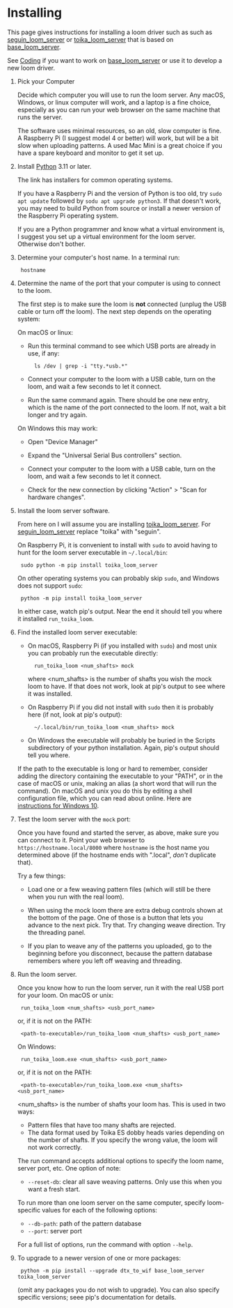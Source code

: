 # Installing

This page gives instructions for installing a loom driver such as
such as [seguin_loom_server](https://pypi.org/project/seguin-loom-server/)
or [toika_loom_server](https://pypi.org/project/toika-loom-server/)
that is based on [base_loom_server](https://pypi.org/project/base-loom-server/).

See [Coding](coding.md) if you want to work on [base_loom_server](https://pypi.org/project/base-loom-server/) or use it to develop a new loom driver.

1. Pick your Computer

    Decide which computer you will use to run the loom server.
    Any macOS, Windows, or linux computer will work, and a laptop is a fine choice,
    especially as you can run your web browser on the same machine that runs the server.

    The software uses minimal resources, so an old, slow computer is fine.
    A Raspberry Pi (I suggest model 4 or better) will work, but will be a bit slow when uploading patterns.
    A used Mac Mini is a great choice if you have a spare keyboard and monitor to get it set up.

2. Install [Python](https://www.python.org/downloads/) 3.11 or later.

    The link has installers for common operating systems.

    If you have a Raspberry Pi and the version of Python is too old,
    try `sudo apt update` followed by `sodu apt upgrade python3`.
    If that doesn't work, you may need to build Python from source
    or install a newer version of the Raspberry Pi operating system.

    If you are a Python programmer and know what a virtual environment is,
    I suggest you set up a virtual environment for the loom server.
    Otherwise don't bother.

3. Determine your computer's host name. In a terminal run:

        hostname

4. Determine the name of the port that your computer is using to connect to the loom.
   
    The first step is to make sure the loom is **not** connected (unplug the USB cable or turn off the loom).
    The next step depends on the operating system:
  
    On macOS or linux:

    * Run this terminal command to see which USB ports are already in use, if any:

            ls /dev | grep -i "tty.*usb.*"

    * Connect your computer to the loom with a USB cable, turn on the loom, and wait a few seconds to let it connect.

    * Run the same command again. There should be one new entry, which is the name of the port connected to the loom.
      If not, wait a bit longer and try again.
    
    On Windows this may work:

    * Open "Device Manager"

    * Expand the "Universal Serial Bus controllers" section.

    * Connect your computer to the loom with a USB cable, turn on the loom, and wait a few seconds to let it connect.

    * Check for the new connection by clicking "Action" > "Scan for hardware changes".

3. Install the loom server software.

    From here on I will assume you are installing [toika_loom_server](https://pypi.org/project/toika-loom-server/).
    For [seguin_loom_server](https://pypi.org/project/seguin-loom-server/) replace "toika" with "seguin".

    On Raspberry Pi, it is convenient to install with `sudo` to avoid having to hunt for the loom server executable in `~/.local/bin`:

        sudo python -m pip install toika_loom_server
    
    On other operating systems you can probably skip `sudo`, and Windows does not support `sudo`:

        python -m pip install toika_loom_server

    In either case, watch pip's output. Near the end it should tell you where it installed `run_toika_loom`.

5. Find the installed loom server executable:

    * On macOS, Raspberry Pi (if you installed with `sudo`) and most unix you can probably run the executable directly:

            run_toika_loom <num_shafts> mock

        where <num_shafts> is the number of shafts you wish the mock loom to have.
        If that does not work, look at pip's output to see where it was installed.
    
    * On Raspberry Pi if you did not install with `sudo` then it is probably here (if not, look at pip's output):

            ~/.local/bin/run_toika_loom <num_shafts> mock

    * On Windows the executable will probably be buried in the Scripts subdirectory of your python installation.
        Again, pip's output should tell you where.

    If the path to the executable is long or hard to remember, consider adding the directory containing the executable
    to your "PATH", or in the case of macOS or unix, making an alias (a short word that will run the command).
    On macOS and unix you do this by editing a shell configuration file, which you can read about online.
    Here are [instructions for Windows 10](https://stackoverflow.com/q/44272416/1653413).

6. Test the loom server with the `mock` port:

    Once you have found and started the server, as above, make sure you can connect to it.
    Point your web browser to `https://hostname.local/8000` where `hostname` is the host name you determined above
    (if the hostname ends with ".local", *don't* duplicate that).

    Try a few things:
    
    * Load one or a few weaving pattern files (which will still be there when you run with the real loom).

    * When using the mock loom there are extra debug controls shown at the bottom of the page.
      One of those is a button that lets you advance to the next pick. Try that.
      Try changing weave direction. Try the threading panel.

    * If you plan to weave any of the patterns you uploaded, go to the beginning before you disconnect,
      because the pattern database remembers where you left off weaving and threading.


4. Run the loom server.

    Once you know how to run the loom server, run it with the real USB port for your loom.
    On macOS or unix:

        run_toika_loom <num_shafts> <usb_port_name>
    
    or, if it is not on the PATH:

        <path-to-executable>/run_toika_loom <num_shafts> <usb_port_name>
    
    On Windows:

        run_toika_loom.exe <num_shafts> <usb_port_name>

    or, if it is not on the PATH:

        <path-to-executable>/run_toika_loom.exe <num_shafts> <usb_port_name>

    <num_shafts> is the number of shafts your loom has. This is used in two ways:

    * Pattern files that have too many shafts are rejected.
    * The data format used by Toika ES dobby heads varies depending on the number of shafts.
      If you specify the wrong value, the loom will not work correctly.

    The run command accepts additional options to specify the loom name, server port, etc.
    One option of note:

    * `--reset-db`: clear all save weaving patterns. Only use this when you want a fresh start.
    
    To run more than one loom server on the same computer,
    specify loom-specific values for each of the following options:

    * `--db-path`: path of the pattern database
    * `--port`: server port

    For a full list of options, run the command with option `--help`.

5. To upgrade to a newer version of one or more packages:

        python -m pip install --upgrade dtx_to_wif base_loom_server toika_loom_server

    (omit any packages you do not wish to upgrade).
    You can also specify specific versions; seee pip's documentation for details.
